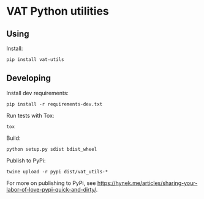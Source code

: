# VAT Python utilities

## Using
Install:
```
pip install vat-utils
```

## Developing
Install dev requirements:
```
pip install -r requirements-dev.txt
```

Run tests with Tox:
```
tox
```

Build:
```
python setup.py sdist bdist_wheel
```

Publish to PyPi:
```
twine upload -r pypi dist/vat_utils-*
```

For more on publishing to PyPi, see https://hynek.me/articles/sharing-your-labor-of-love-pypi-quick-and-dirty/.
